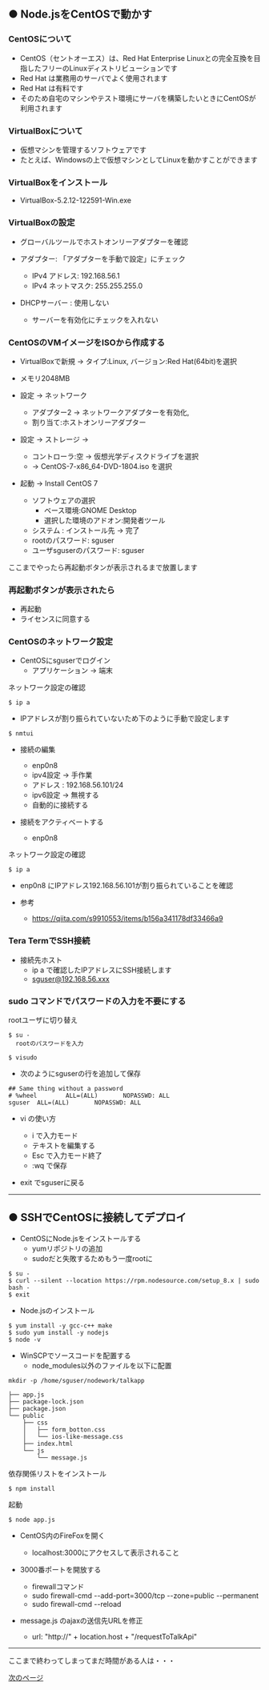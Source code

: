 ## ● Node.jsをCentOSで動かす

### CentOSについて
* CentOS（セントオーエス）は、Red Hat Enterprise Linuxとの完全互換を目指したフリーのLinuxディストリビューションです
* Red Hat は業務用のサーバでよく使用されます
* Red Hat は有料です
* そのため自宅のマシンやテスト環境にサーバを構築したいときにCentOSが利用されます

### VirtualBoxについて
* 仮想マシンを管理するソフトウェアです
* たとえば、Windowsの上で仮想マシンとしてLinuxを動かすことができます

### VirtualBoxをインストール
* VirtualBox-5.2.12-122591-Win.exe

### VirtualBoxの設定
* グローバルツールでホストオンリーアダプターを確認

* アダプター: 「アダプターを手動で設定」にチェック
  * IPv4 アドレス: 192.168.56.1
  * IPv4 ネットマスク: 255.255.255.0

* DHCPサーバー : 使用しない
  * サーバーを有効化にチェックを入れない

### CentOSのVMイメージをISOから作成する
* VirtualBoxで新規 -> タイプ:Linux, バージョン:Red Hat(64bit)を選択
* メモリ2048MB
* 設定 -> ネットワーク
  * アダプター2 -> ネットワークアダプターを有効化, 
  * 割り当て:ホストオンリーアダプター
* 設定 -> ストレージ ->
  * コントローラ:空 -> 仮想光学ディスクドライブを選択
  * -> CentOS-7-x86_64-DVD-1804.iso を選択

* 起動 -> Install CentOS 7
  * ソフトウェアの選択
    * ベース環境:GNOME Desktop 
    * 選択した環境のアドオン:開発者ツール
  * システム : インストール先 -> 完了
  * rootのパスワード: sguser
  * ユーザsguserのパスワード: sguser

ここまでやったら再起動ボタンが表示されるまで放置します

### 再起動ボタンが表示されたら

* 再起動
* ライセンスに同意する

### CentOSのネットワーク設定

* CentOSにsguserでログイン
  * アプリケーション -> 端末

ネットワーク設定の確認

```
$ ip a
```

* IPアドレスが割り振られていないため下のように手動で設定します

```
$ nmtui
```
* 接続の編集
  * enp0n8
  * ipv4設定 -> 手作業
  * アドレス : 192.168.56.101/24
  * ipv6設定 -> 無視する
  * 自動的に接続する

* 接続をアクティベートする
  * enp0n8

ネットワーク設定の確認

```
$ ip a
```

* enp0n8 にIPアドレス192.168.56.101が割り振られていることを確認

* 参考
    * https://qiita.com/s9910553/items/b156a341178df33466a9

### Tera TermでSSH接続

* 接続先ホスト
  * ip a で確認したIPアドレスにSSH接続します
  * sguser@192.168.56.xxx
  
### sudo コマンドでパスワードの入力を不要にする

rootユーザに切り替え
```
$ su -
  rootのパスワードを入力
```
```
$ visudo
```

* 次のようにsguserの行を追加して保存

```
## Same thing without a password
# %wheel        ALL=(ALL)       NOPASSWD: ALL
sguser  ALL=(ALL)       NOPASSWD: ALL
```

* vi の使い方
  * i で入力モード
  * テキストを編集する
  * Esc で入力モード終了
  * :wq で保存

* exit でsguserに戻る

---

## ● SSHでCentOSに接続してデプロイ

* CentOSにNode.jsをインストールする
  * yumリポジトリの追加
  * sudoだと失敗するためもう一度rootに
```
$ su -
$ curl --silent --location https://rpm.nodesource.com/setup_8.x | sudo bash -
$ exit
```

* Node.jsのインストール
```
$ yum install -y gcc-c++ make
$ sudo yum install -y nodejs
$ node -v
```

* WinSCPでソースコードを配置する
  * node_modules以外のファイルを以下に配置

```
mkdir -p /home/sguser/nodework/talkapp

├── app.js
├── package-lock.json
├── package.json
└── public
    ├── css
    │   ├── form_botton.css
    │   └── ios-like-message.css
    ├── index.html
    └── js
        └── message.js
```

依存関係リストをインストール
```
$ npm install
```

起動
```
$ node app.js
```

* CentOS内のFireFoxを開く
  * localhost:3000にアクセスして表示されること

* 3000番ポートを開放する
  * firewallコマンド
  * sudo firewall-cmd --add-port=3000/tcp --zone=public --permanent
  * sudo firewall-cmd --reload

* message.js のajaxの送信先URLを修正
  * url: "http://" + location.host + "/requestToTalkApi"
  
---

ここまで終わってしまってまだ時間がある人は・・・

[次のページ](CHAPTER_3-2.md)
